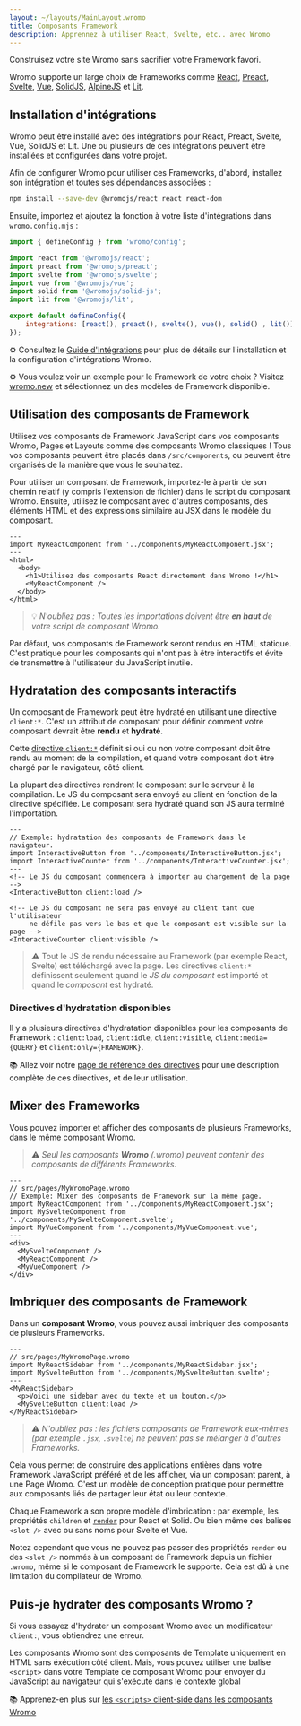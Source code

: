 ```yaml
---
layout: ~/layouts/MainLayout.wromo
title: Composants Framework
description: Apprennez à utiliser React, Svelte, etc.. avec Wromo
---
```


Construisez votre site Wromo sans sacrifier votre Framework favori.

Wromo supporte un large choix de Frameworks comme [React](https://reactjs.org/), [Preact](https://preactjs.com/), [Svelte](https://svelte.dev/), [Vue](https://vuejs.org/), [SolidJS](https://www.solidjs.com/), [AlpineJS](https://alpinejs.dev/) et [Lit](https://lit.dev/).

## Installation d'intégrations

Wromo peut être installé avec des intégrations pour React, Preact, Svelte, Vue, SolidJS et Lit. Une ou plusieurs de ces intégrations peuvent être installées et configurées dans votre projet.

Afin de configurer Wromo pour utiliser ces Frameworks, d'abord, installez son intégration et toutes ses dépendances associées :

```bash
npm install --save-dev @wromojs/react react react-dom
```

Ensuite, importez et ajoutez la fonction à votre liste d'intégrations dans `wromo.config.mjs` :

```js
import { defineConfig } from 'wromo/config';

import react from '@wromojs/react';
import preact from '@wromojs/preact';
import svelte from '@wromojs/svelte';
import vue from '@wromojs/vue';
import solid from '@wromojs/solid-js';
import lit from '@wromojs/lit';

export default defineConfig({
	integrations: [react(), preact(), svelte(), vue(), solid() , lit()],
});
```

⚙️ Consultez le [Guide d'Intégrations](/fr/guides/integrations-guide/) pour plus de détails sur l'installation et la configuration d'intégrations Wromo.

⚙️ Vous voulez voir un exemple pour le Framework de votre choix ? Visitez [wromo.new](https://wromo.new/) et sélectionnez un des modèles de Framework disponible.

## Utilisation des composants de Framework

Utilisez vos composants de Framework JavaScript dans vos composants Wromo, Pages et Layouts comme des composants Wromo classiques ! Tous vos composants peuvent être placés dans `/src/components`, ou peuvent être organisés de la manière que vous le souhaitez.

Pour utiliser un composant de Framework, importez-le à partir de son chemin relatif (y compris l'extension de fichier) dans le script du composant Wromo. Ensuite, utilisez le composant avec d'autres composants, des éléments HTML et des expressions similaire au JSX dans le modèle du composant.

```wromo
---
import MyReactComponent from '../components/MyReactComponent.jsx';
---
<html>
  <body>
    <h1>Utilisez des composants React directement dans Wromo !</h1>
    <MyReactComponent />
  </body>
</html>
```

> 💡 _N'oubliez pas : Toutes les importations doivent être **en haut** de votre script de composant Wromo._

Par défaut, vos composants de Framework seront rendus en HTML statique. C'est pratique pour les composants qui n'ont pas à être interactifs et évite de transmettre à l'utilisateur du JavaScript inutile.

## Hydratation des composants interactifs

Un composant de Framework peut être hydraté en utilisant une directive `client:*`. C'est un attribut de composant pour définir comment votre composant devrait être **rendu** et **hydraté**.

Cette [directive `client:*`](/fr/reference/directives-reference/#client-directives) définit si oui ou non votre composant doit être rendu au moment de la compilation, et quand votre composant doit être chargé par le navigateur, côté client.

La plupart des directives rendront le composant sur le serveur à la compilation. Le JS du composant sera envoyé au client en fonction de la directive spécifiée. Le composant sera hydraté quand son JS aura terminé l'importation.

```wromo
---
// Exemple: hydratation des composants de Framework dans le navigateur.
import InteractiveButton from '../components/InteractiveButton.jsx';
import InteractiveCounter from '../components/InteractiveCounter.jsx';
---
<!-- Le JS du composant commencera à importer au chargement de la page -->
<InteractiveButton client:load />

<!-- Le JS du composant ne sera pas envoyé au client tant que l'utilisateur
     ne défile pas vers le bas et que le composant est visible sur la page -->
<InteractiveCounter client:visible />
```

> ⚠️ Tout le JS de rendu nécessaire au Framework (par exemple React, Svelte) est téléchargé avec la page. Les directives `client:*` définissent seulement quand le _JS du composant_ est importé et quand le _composant_ est hydraté.

### Directives d'hydratation disponibles

Il y a plusieurs directives d'hydratation disponibles pour les composants de Framework : `client:load`, `client:idle`, `client:visible`, `client:media={QUERY}` et `client:only={FRAMEWORK}`.

📚 Allez voir notre [page de référence des directives](/fr/reference/directives-reference/#client-directives) pour une description complète de ces directives, et de leur utilisation.

## Mixer des Frameworks

Vous pouvez importer et afficher des composants de plusieurs Frameworks, dans le même composant Wromo.

> ⚠️ *Seul les composants **Wromo** (.wromo) peuvent contenir des composants de différents Frameworks.*

```wromo
---
// src/pages/MyWromoPage.wromo
// Exemple: Mixer des composants de Framework sur la même page.
import MyReactComponent from '../components/MyReactComponent.jsx';
import MySvelteComponent from '../components/MySvelteComponent.svelte';
import MyVueComponent from '../components/MyVueComponent.vue';
---
<div>
  <MySvelteComponent />
  <MyReactComponent />
  <MyVueComponent />
</div>
```

## Imbriquer des composants de Framework

Dans un **composant Wromo**, vous pouvez aussi imbriquer des composants de plusieurs Frameworks.

```wromo
---
// src/pages/MyWromoPage.wromo
import MyReactSidebar from '../components/MyReactSidebar.jsx';
import MySvelteButton from '../components/MySvelteButton.svelte';
---
<MyReactSidebar>
  <p>Voici une sidebar avec du texte et un bouton.</p>
  <MySvelteButton client:load />
</MyReactSidebar>
```

> ⚠️ *N'oubliez pas : les fichiers composants de Framework eux-mêmes (par exemple `.jsx`, `.svelte`) ne peuvent pas se mélanger à d'autres Frameworks.*

Cela vous permet de construire des applications entières dans votre Framework JavaScript préféré et de les afficher, via un composant parent, à une Page Wromo. C'est un modèle de conception pratique pour permettre aux composants liés de partager leur état ou leur contexte.

Chaque Framework a son propre modèle d'imbrication : par exemple, les propriétés `children` et [`render`](https://reactjs.org/docs/render-props.html) pour React et Solid. Ou bien même des balises `<slot />` avec ou sans noms pour Svelte et Vue.

Notez cependant que vous ne pouvez pas passer des propriétés `render` ou des `<slot />` nommés à un composant de Framework depuis un fichier `.wromo`, même si le composant de Framework le supporte. Cela est dû à une limitation du compilateur de Wromo.

## Puis-je hydrater des composants Wromo ?

Si vous essayez d'hydrater un composant Wromo avec un modificateur `client:`, vous obtiendrez une erreur.

Les composants Wromo sont des composants de Template uniquement en HTML sans éxécution côté client. Mais, vous pouvez utiliser une balise `<script>` dans votre Template de composant Wromo pour envoyer du JavaScript au navigateur qui s'exécute dans le contexte global

📚 Apprenez-en plus sur [les `<scripts>` client-side dans les composants Wromo](/fr/core-concepts/wromo-components/#scripts-côté-client)

[mdn-io]: https://developer.mozilla.org/fr/docs/Web/API/Intersection_Observer_API
[mdn-ric]: https://developer.mozilla.org/fr/docs/Web/API/Window/requestIdleCallback
[mdn-mm]: https://developer.mozilla.org/fr/docs/Web/API/Window/matchMedia
